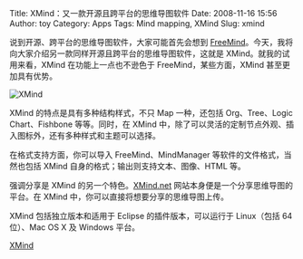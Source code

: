 Title: XMind：又一款开源且跨平台的思维导图软件
Date: 2008-11-16 15:56
Author: toy
Category: Apps
Tags: Mind mapping, XMind
Slug: xmind

说到开源、跨平台的思维导图软件，大家可能首先会想到
[FreeMind](http://linuxtoy.org/tag/freemind)。今天，我将向大家介绍另一款同样开源且跨平台的思维导图软件，这就是
XMind。就我的试用来看，XMind 在功能上一点也不逊色于
FreeMind，某些方面，XMind 甚至更加具有优势。

![XMind](http://i.linuxtoy.org/images/2008/11/xmind.png)

XMind 的特点是具有多种结构样式，不只 Map 一种，还包括 Org、Tree、Logic
Chart、Fishbone 等等。同时，在 XMind
中，除了可以灵活的定制节点外观、插入图标外，还有多种样式和主题可以选择。

在格式支持方面，你可以导入 FreeMind、MindManager
等软件的文件格式，当然也包括 XMind
自身的格式；输出则支持文本、图像、HTML 等。

强调分享是 XMind 的另一个特色。[XMind.net](http://www.xmind.net/)
网站本身便是一个分享思维导图的平台。在 XMind
中，你可以直接将想要分享的思维导图上传。

XMind 包括独立版本和适用于 Eclipse 的插件版本，可以运行于 Linux（包括 64
位）、Mac OS X 及 Windows 平台。

[XMind](http://www.xmind.net/downloads/)
